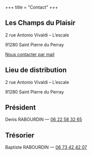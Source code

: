 +++
title = "Contact"
+++

## Les Champs du Plaisir

2 rue Antonio Vivaldi – L’escale

91280 Saint Pierre du Perray

[Nous contacter par mail](mailto:contact@champsduplaisir.com)

## Lieu de distribution

2 rue Antonio Vivaldi – L’escale

91280 Saint Pierre du Perray

## Président

Denis RABOURDIN ­— [06 22 58 32 65](tel:+33622583265)

## Trésorier

Baptiste RABOURDIN ­— [06 73 42 42 07](tel:+33673424207)
